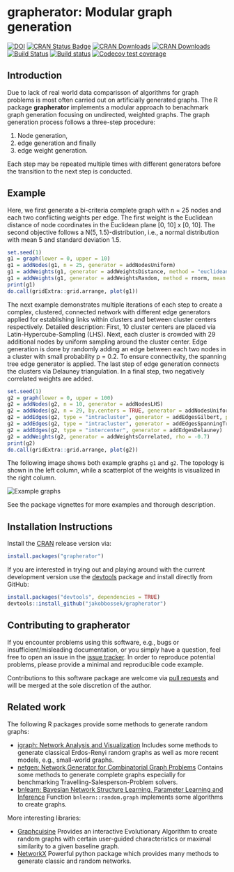 
# grapherator: Modular graph generation

<!-- badges: start -->

[![DOI](http://joss.theoj.org/papers/10.21105/joss.00528/status.svg)](https://doi.org/10.21105/joss.00528)
[![CRAN Status
Badge](http://www.r-pkg.org/badges/version/grapherator)](http://cran.r-project.org/web/packages/grapherator)
[![CRAN
Downloads](http://cranlogs.r-pkg.org/badges/grapherator)](http://cran.rstudio.com/web/packages/grapherator/index.html)
[![CRAN
Downloads](http://cranlogs.r-pkg.org/badges/grand-total/grapherator?color=orange)](http://cran.rstudio.com/web/packages/grapherator/index.html)
[![Build
Status](https://travis-ci.org/jakobbossek/grapherator.svg?branch=master)](https://travis-ci.org/jakobbossek/grapherator)
[![Build
status](https://ci.appveyor.com/api/projects/status/n5iheb2q282lt9y3/branch/master?svg=true)](https://ci.appveyor.com/project/jakobbossek/grapherator/branch/master)
[![Codecov test
coverage](https://codecov.io/gh/jakobbossek/grapherator/branch/master/graph/badge.svg)](https://codecov.io/gh/jakobbossek/grapherator?branch=master)
<!-- badges: end -->

## Introduction

Due to lack of real world data comparisson of algorithms for graph
problems is most often carried out on artificially generated graphs. The
R package **grapherator** implements a modular approach to benachmark
graph generation focusing on undirected, weighted graphs. The graph
generation process follows a three-step procedure:

1.  Node generation,
2.  edge generation and finally
3.  edge weight generation.

Each step may be repeated multiple times with different generators
before the transition to the next step is conducted.

## Example

Here, we first generate a bi-criteria complete graph with n = 25 nodes
and each two conflicting weights per edge. The first weight is the
Euclidean distance of node coordinates in the Euclidean plane \[0, 10\]
x \[0, 10\]. The second objective follows a N(5, 1.5)-distribution,
i.e., a normal distribution with mean 5 and standard deviation 1.5.

``` r
set.seed(1)
g1 = graph(lower = 0, upper = 10)
g1 = addNodes(g1, n = 25, generator = addNodesUniform)
g1 = addWeights(g1, generator = addWeightsDistance, method = "euclidean")
g1 = addWeights(g1, generator = addWeightsRandom, method = rnorm, mean = 5, sd = 1.5)
print(g1)
do.call(gridExtra::grid.arrange, plot(g1))
```

The next example demonstrates multiple iterations of each step to create
a complex, clustered, connected network with different edge generators
applied for establishing links within clusters and between cluster
centers respectively. Detailed description: First, 10 cluster centers
are placed via Latin-Hypercube-Sampling (LHS). Next, each cluster is
crowded with 29 additional nodes by uniform sampling around the cluster
center. Edge generation is done by randomly adding an edge between each
two nodes in a cluster with small probability p = 0.2. To ensure
connectivity, the spanning tree edge generator is applied. The last step
of edge generation connects the clusters via Delauney triangulation. In
a final step, two negatively correlated weights are added.

``` r
set.seed(1)
g2 = graph(lower = 0, upper = 100)
g2 = addNodes(g2, n = 10, generator = addNodesLHS)
g2 = addNodes(g2, n = 29, by.centers = TRUE, generator = addNodesUniform, lower = c(0, 0), upper = c(5, 5))
g2 = addEdges(g2, type = "intracluster", generator = addEdgesGilbert, p = 0.2)
g2 = addEdges(g2, type = "intracluster", generator = addEdgesSpanningTree)
g2 = addEdges(g2, type = "intercenter", generator = addEdgesDelauney)
g2 = addWeights(g2, generator = addWeightsCorrelated, rho = -0.7)
print(g2)
do.call(gridExtra::grid.arrange, plot(g2))
```

The following image shows both example graphs `g1` and `g2`. The
topology is shown in the left column, while a scatterplot of the weights
is visualized in the right column.

![Example
graphs](https://raw.githubusercontent.com/jakobbossek/grapherator/master/images/README_graphs.png)

See the package vignettes for more examples and thorough description.

## Installation Instructions

Install the [CRAN](http://cran.r-project.org) release version via:

``` r
install.packages("grapherator")
```

If you are interested in trying out and playing around with the current
development version use the
[devtools](https://github.com/hadley/devtools) package and install
directly from GitHub:

``` r
install.packages("devtools", dependencies = TRUE)
devtools::install_github("jakobbossek/grapherator")
```

## Contributing to grapherator

If you encounter problems using this software, e.g., bugs or
insufficient/misleading documentation, or you simply have a question,
feel free to open an issue in the [issue
tracker](https://github.com/jakobbossek/grapherator/issues). In order to
reproduce potential problems, please provide a minimal and reproducible
code example.

Contributions to this software package are welcome via [pull
requests](https://help.github.com/articles/about-pull-requests/) and
will be merged at the sole discretion of the author.

## Related work

The following R packages provide some methods to generate random graphs:

-   [igraph: Network Analysis and
    Visualization](https://cran.r-project.org/package=igraph) Includes
    some methods to generate classical Erdos-Renyi random graphs as well
    as more recent models, e.g., small-world graphs.
-   [netgen: Network Generator for Combinatorial Graph
    Problems](https://cran.r-project.org/package=netgen) Contains some
    methods to generate complete graphs especially for benchmarking
    Travelling-Salesperson-Problem solvers.
-   [bnlearn: Bayesian Network Structure Learning, Parameter Learning
    and
    Inference](https://cran.r-project.org/web/packages/bnlearn/index.html)
    Function `bnlearn::random.graph` implements some algorithms to
    create graphs.

More interesting libraries:

-   [Graphcuisine](http://www.aviz.fr/Research/Graphcuisine) Provides an
    interactive Evolutionary Algorithm to create random graphs with
    certain user-guided characteristics or maximal similarity to a given
    baseline graph.
-   [NetworkX](https://networkx.github.io) Powerful python package which
    provides many methods to generate classic and random networks.
